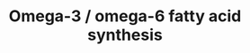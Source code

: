 ---
annotations:
- id: PW:0000011
  parent: classic metabolic pathway
  type: Pathway Ontology
  value: amino acid metabolic pathway
- id: PW:0001137
  parent: classic metabolic pathway
  type: Pathway Ontology
  value: unsaturated fatty acid biosynthetic pathway
- id: PW:0000058
  parent: classic metabolic pathway
  type: Pathway Ontology
  value: fatty acid metabolic pathway
- id: PW:0001253
  parent: classic metabolic pathway
  type: Pathway Ontology
  value: fatty acid omega degradation pathway
- id: PW:0001136
  parent: classic metabolic pathway
  type: Pathway Ontology
  value: fatty acid elongation pathway
authors:
- DeSl
- Egonw
- Eweitz
- Conroy lipids
citedin: ''
communities:
- Lipids
- ONTOX
description: New PW, homology converted
last-edited: 2025-03-03
ndex: b6a44631-8b6c-11eb-9e72-0ac135e8bacf
organisms:
- Homo sapiens
redirect_from:
- /index.php/Pathway:WP4723
- /instance/WP4723
- /instance/WP4723_r137446
revision: r137446
schema-jsonld:
- '@context': https://schema.org/
  '@id': https://wikipathways.github.io/pathways/WP4723.html
  '@type': Dataset
  creator:
    '@type': Organization
    name: WikiPathways
  description: New PW, homology converted
  keywords:
  - 20:2(11Z,14Z)
  - 20:3(11Z,14Z,17Z)
  - 20:4(8Z,11Z,14Z,17Z)
  - 20:5(5Z,8Z,11Z,14Z,17Z)
  - 22:2(13Z,16Z)
  - 22:4(7Z,10Z,13Z,16Z)
  - 22:5(4Z,7Z,10Z,13Z,16Z)
  - 22:5(7Z,10Z,13Z,16Z,19Z)
  - 24:4(9Z,12Z,15Z,18Z)
  - 24:5(6Z,9Z,12Z,15Z,18Z)
  - 24:5(9Z,12Z,15Z,18Z,21Z)
  - 24:6(6Z,9Z,12Z,15Z,18Z,21Z)
  - ACOT1
  - ACOT2
  - ACOX1
  - ACOX3
  - ACSL1
  - ACSL3
  - ACSL4
  - Arachidonic acid
  - Arachidonoyl-CoA
  - Bishomo-gamma-linolenic acid
  - CoA(18:2(9Z,12Z))
  - CoA(18:3(6Z,9Z,12Z))
  - CoA(18:3(9Z,12Z,15Z))
  - CoA(18:4(6Z,9Z,12Z,15Z))
  - CoA(20:2(11Z,14Z))
  - CoA(20:3(11Z,14Z,17Z))
  - CoA(20:3(8Z,11Z,14Z))
  - CoA(20:4(8Z,11Z,14Z,17Z))
  - CoA(20:5)
  - CoA(22:2(13Z,16Z))
  - CoA(22:4)
  - CoA(22:5(4Z,7Z,10Z,13Z,16Z))
  - CoA(22:5(7Z,10Z,13Z,16Z,19Z))
  - CoA(22:6)
  - CoA(24:4)
  - CoA(24:5(6Z,9Z,12Z,15Z,18Z))
  - CoA(24:5(9Z,12Z,15Z,18Z,21Z))
  - CoA(24:6)
  - DHA
  - ELOVL2
  - ELOVL5
  - FADS1
  - FADS2
  - Glycerophospholipids
  - Linoleic acid
  - PLA2G4A
  - PLA2G4B
  - PLA2G5
  - PLA2G6
  - Stearidonic acid
  - alpha-Linolenic acid
  - gamma-Linolenic acid
  license: CC0
  name: Omega-3 / omega-6 fatty acid synthesis
seo: CreativeWork
title: Omega-3 / omega-6 fatty acid synthesis
wpid: WP4723
---